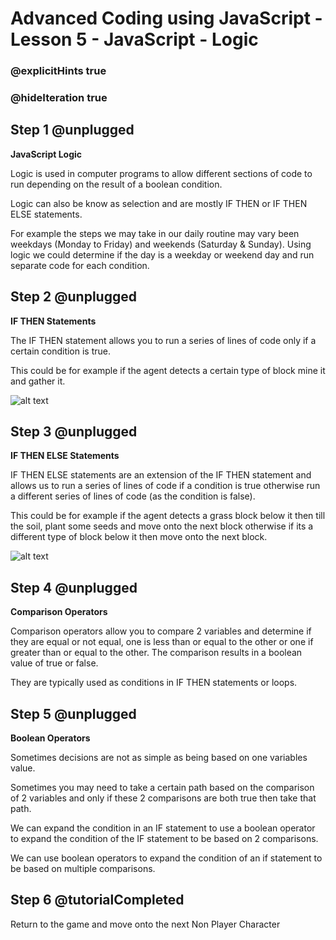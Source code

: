 # Advanced Coding using JavaScript - Lesson 5 - JavaScript - Logic

### @explicitHints true
### @hideIteration true

## Step 1 @unplugged
**JavaScript Logic**

Logic is used in computer programs to allow different sections of code to run depending on the result of a boolean condition.

Logic can also be know as selection and are mostly IF THEN or IF THEN ELSE statements.

For example the steps we may take in our daily routine may vary been weekdays (Monday to Friday) and weekends (Saturday & Sunday). Using logic we could determine if the day is a weekday or weekend day and run separate code for each condition.

## Step 2 @unplugged
**IF THEN Statements**

The IF THEN statement allows you to run a series of lines of code only if a certain condition is true.

This could be for example if the agent detects a certain type of block mine it and gather it.

![alt text](https://advancedjs.codingcredentials.com/Lesson5/5/images/1.jpg?raw=true "IF THEN")

## Step 3 @unplugged
**IF THEN ELSE Statements**

IF THEN ELSE statements are an extension of the IF THEN statement and allows us to run a series of lines of code if a condition is true otherwise run a different series of lines of code (as the condition is false).

This could be for example if the agent detects a grass block below it then till the soil, plant some seeds and move onto the next block otherwise if its a different type of block below it then move onto the next block.

![alt text](https://advancedjs.codingcredentials.com/Lesson5/5/images/2.jpg?raw=true "IF THEN ELSE")

## Step 4 @unplugged
**Comparison Operators**

Comparison operators allow you to compare 2 variables and determine if they are equal or not equal, one is less than or equal to the other or one if greater than or equal to the other. The comparison results in a boolean value of true or false.

They are typically used as conditions in IF THEN statements or loops.

## Step 5 @unplugged
**Boolean Operators**

Sometimes decisions are not as simple as being based on one variables value.

Sometimes you may need to take a certain path based on the comparison of 2 variables and only if these 2 comparisons are both true then take that path.

We can expand the condition in an IF statement to use a boolean operator to expand the condition of the IF statement to be based on 2 comparisons.

We can use boolean operators to expand the condition of an if statement to be based on multiple comparisons.

## Step 6 @tutorialCompleted
Return to the game and move onto the next Non Player Character